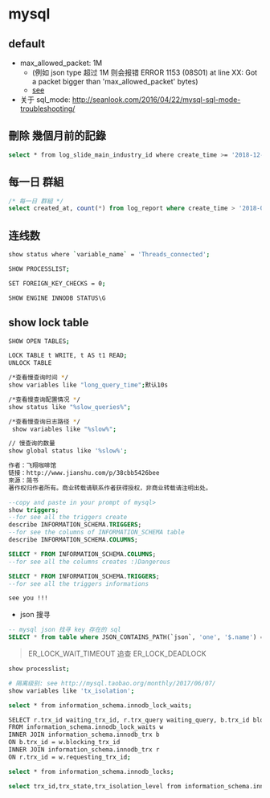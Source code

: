 # mysql

## default
- max_allowed_packet: 1M
  - (例如 json type 超过 1M 则会报错 ERROR 1153 (08S01) at line XX: Got a packet bigger than 'max_allowed_packet' bytes)
  - [see](http://blog.xuite.net/tolarku/blog/385615135-MySQL+%E9%8C%AF%E8%AA%A4+got+a+packet+bigger+than+%27max_allowed_packet%27+bytes+mysql)
- 关于 sql_mode: http://seanlook.com/2016/04/22/mysql-sql-mode-troubleshooting/

## 刪除 幾個月前的記錄
```sh
select * from log_slide_main_industry_id where create_time >= '2018-12-31';
```

## 每一日 群組
```sql
/* 每一日 群組 */
select created_at, count(*) from log_report where create_time > '2018-07-01' GROUP BY YEAR(created_at), MONTH(created_at), DAY(created_at);
```

## 连线数
```sh
show status where `variable_name` = 'Threads_connected';
```

```sh
SHOW PROCESSLIST;
```

```sh
SET FOREIGN_KEY_CHECKS = 0;
```

```
SHOW ENGINE INNODB STATUS\G
```

## show lock table
```sh
SHOW OPEN TABLES;

LOCK TABLE t WRITE, t AS t1 READ;
UNLOCK TABLE
```

```sh
/*查看慢查询时间 */  
show variables like "long_query_time";默认10s

/*查看慢查询配置情况 */  
show status like "%slow_queries%";

/*查看慢查询日志路径 */  
 show variables like "%slow%";

// 慢查询的数量
show global status like '%slow%';

作者：飞翔咖啡馆
链接：http://www.jianshu.com/p/38cbb5426bee
來源：简书
著作权归作者所有。商业转载请联系作者获得授权，非商业转载请注明出处。
```

```sql
--copy and paste in your prompt of mysql>
show triggers;
--for see all the triggers create
describe INFORMATION_SCHEMA.TRIGGERS;
--for see the columns of INFORMATION_SCHEMA table
describe INFORMATION_SCHEMA.COLUMNS;

SELECT * FROM INFORMATION_SCHEMA.COLUMNS;
--for see all the columns creates :)Dangerous

SELECT * FROM INFORMATION_SCHEMA.TRIGGERS;
--for see all the triggers informations

see you !!!
```

- json 搜寻
```sql
-- mysql json 找寻 key 存在的 sql
SELECT * from table where JSON_CONTAINS_PATH(`json`, 'one', '$.name') = 1;
```

> ER_LOCK_WAIT_TIMEOUT 追查
> ER_LOCK_DEADLOCK

```sh
show processlist;

# 隔离级别: see http://mysql.taobao.org/monthly/2017/06/07/
show variables like 'tx_isolation';

select * from information_schema.innodb_lock_waits;

SELECT r.trx_id waiting_trx_id, r.trx_query waiting_query, b.trx_id blocking_trx_id, b.trx_query, blocking_query,b.trx_mysql_thread_id blocking_thread,b.trx_started,b.trx_wait_started
FROM information_schema.innodb_lock_waits w
INNER JOIN information_schema.innodb_trx b
ON b.trx_id = w.blocking_trx_id
INNER JOIN information_schema.innodb_trx r
ON r.trx_id = w.requesting_trx_id;

select * from information_schema.innodb_locks;

select trx_id,trx_state,trx_isolation_level from information_schema.innodb_trx;
```